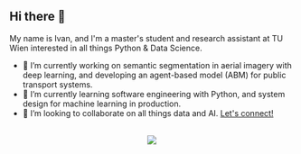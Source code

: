 ## Hi there 👋

My name is Ivan, and I'm a master's student and research assistant at TU Wien interested in all things Python & Data Science.

- 🔭 I’m currently working on semantic segmentation in aerial imagery with deep learning, and developing an agent-based model (ABM) for public transport systems.
- 🌱 I’m currently learning software engineering with Python, and system design for machine learning in production.
- 💬 I’m looking to collaborate on all things data and AI. [Let's connect!](https://www.linkedin.com/in/ivanbabiy/)
<br/>
<div align="center">
    <img src="https://skillicons.dev/icons?i=python,sklearn,pytorch,r" /><br> <!-- git,linux,docker -->
</div>

<!--
**babiyivan/babiyivan** is a ✨ _special_ ✨ repository because its `README.md` (this file) appears on your GitHub profile.

Here are some ideas to get you started:

- 🔭 I’m currently working on ...
- 🌱 I’m currently learning ...
- 👯 I’m looking to collaborate on ...
- 🤔 I’m looking for help with ...
- 💬 Ask me about ...
- 📫 How to reach me: ...
- 😄 Pronouns: ...
- ⚡ Fun fact: ...
-->

